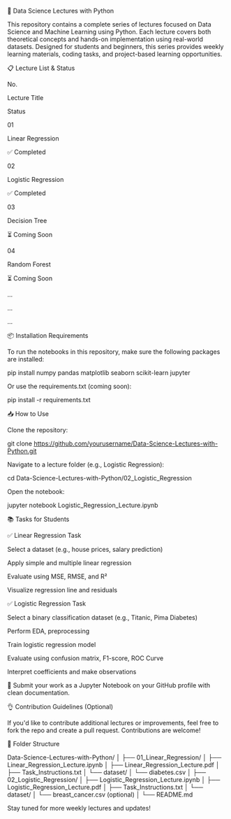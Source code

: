📘 Data Science Lectures with Python

This repository contains a complete series of lectures focused on Data Science and Machine Learning using Python. Each lecture covers both theoretical concepts and hands-on implementation using real-world datasets. Designed for students and beginners, this series provides weekly learning materials, coding tasks, and project-based learning opportunities.

📋 Lecture List & Status

No.

Lecture Title

Status

01

Linear Regression

✅ Completed

02

Logistic Regression

✅ Completed

03

Decision Tree

⏳ Coming Soon

04

Random Forest

⏳ Coming Soon

...

...

...

📦 Installation Requirements

To run the notebooks in this repository, make sure the following packages are installed:

pip install numpy pandas matplotlib seaborn scikit-learn jupyter

Or use the requirements.txt (coming soon):

pip install -r requirements.txt

📥 How to Use

Clone the repository:

git clone https://github.com/yourusername/Data-Science-Lectures-with-Python.git

Navigate to a lecture folder (e.g., Logistic Regression):

cd Data-Science-Lectures-with-Python/02_Logistic_Regression

Open the notebook:

jupyter notebook Logistic_Regression_Lecture.ipynb

📚 Tasks for Students

✅ Linear Regression Task

Select a dataset (e.g., house prices, salary prediction)

Apply simple and multiple linear regression

Evaluate using MSE, RMSE, and R²

Visualize regression line and residuals

✅ Logistic Regression Task

Select a binary classification dataset (e.g., Titanic, Pima Diabetes)

Perform EDA, preprocessing

Train logistic regression model

Evaluate using confusion matrix, F1-score, ROC Curve

Interpret coefficients and make observations

📄 Submit your work as a Jupyter Notebook on your GitHub profile with clean documentation.

👌 Contribution Guidelines (Optional)

If you'd like to contribute additional lectures or improvements, feel free to fork the repo and create a pull request. Contributions are welcome!

🧱 Folder Structure

Data-Science-Lectures-with-Python/
│
├── 01_Linear_Regression/
│   ├── Linear_Regression_Lecture.ipynb
│   ├── Linear_Regression_Lecture.pdf
│   ├── Task_Instructions.txt
│   └── dataset/
│       └── diabetes.csv
│
├── 02_Logistic_Regression/
│   ├── Logistic_Regression_Lecture.ipynb
│   ├── Logistic_Regression_Lecture.pdf
│   ├── Task_Instructions.txt
│   └── dataset/
│       └── breast_cancer.csv (optional)
│
└── README.md

Stay tuned for more weekly lectures and updates!


